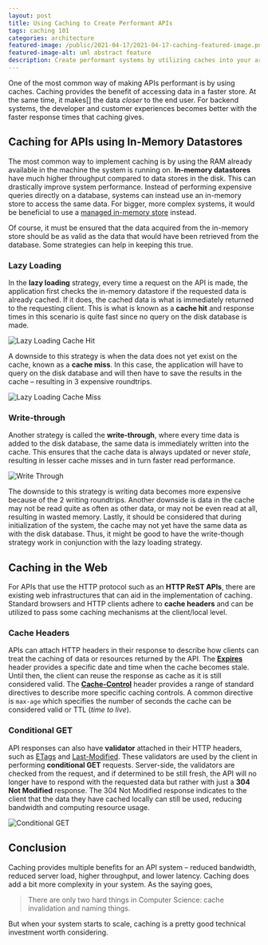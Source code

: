```yaml
---
layout: post
title: Using Caching to Create Performant APIs
tags: caching 101
categories: architecture
featured-image: /public/2021-04-17/2021-04-17-caching-featured-image.png
featured-image-alt: uml abstract feature
description: Create performant systems by utilizing caches into your architecture.
---
```


One of the most common way of making APIs performant is by using caches. Caching provides the benefit of accessing data in a faster store. At the same time, it makes[] the data _closer_ to the end user. For backend systems, the developer and customer experiences becomes better with the faster response times that caching gives.

## Caching for APIs using In-Memory Datastores
The most common way to implement caching is by using the RAM already available in the machine the system is running on. **In-memory datastores** have much higher throughput compared to data stores in the disk. This can drastically improve system performance. Instead of performing expensive queries directly on a database, systems can instead use an in-memory store to access the same data. For bigger, more complex systems, it would be beneficial to use a [managed in-memory store](https://aws.amazon.com/elasticache/) instead.

Of course, it must be ensured that the data acquired from the in-memory store should be as valid as the data that would have been retrieved from the database. Some strategies can help in keeping this true.

### Lazy Loading
In the **lazy loading** strategy, every time a request on the API is made, the application first checks the in-memory datastore if the requested data is already cached. If it does, the cached data is what is immediately returned to the requesting client. This is what is known as a **cache hit** and response times in this scenario is quite fast since no query on the disk database is made.

![Lazy Loading Cache Hit](/public/2021-04-17/2021-04-17-lazy-loading-cache-hit.png "Lazy Loading Cache Hit")

A downside to this strategy is when the data does not yet exist on the cache, known as a **cache miss**. In this case, the application will have to query on the disk database and will then have to save the results in the cache – resulting in 3 expensive roundtrips.

![Lazy Loading Cache Miss](/public/2021-04-17/2021-04-17-lazy-loading-cache-miss.png "Lazy Loading Cache Miss")

### Write-through
Another strategy is called the **write-through**, where every time data is added to the disk database, the same data is immediately written into the cache. This ensures that the cache data is always updated or never _stale_, resulting in lesser cache misses and in turn faster read performance.

![Write Through](/public/2021-04-17/2021-04-17-write-through.png "Write Through")


The downside to this strategy is writing data becomes more expensive because of the 2 writing roundtrips. Another downside is data in the cache may not be read quite as often as other data, or may not be even read at all, resulting in wasted memory. Lastly, it should be considered that during initialization of the system, the cache may not yet have the same data as with the disk database. Thus, it might be good to have the write-though strategy work in conjunction with the lazy loading strategy. 


## Caching in the Web
For APIs that use the HTTP protocol such as an **HTTP ReST APIs**, there are existing web infrastructures that can aid in the implementation of caching. Standard browsers and HTTP clients adhere to **cache headers** and can be utilized to pass some caching mechanisms at the client/local level.

### Cache Headers
APIs can attach HTTP headers in their response to describe how clients can treat the caching of data or resources returned by the API. The **[Expires]( https://developer.mozilla.org/en-US/docs/Web/HTTP/Headers/Expires)** header provides a specific date and time when the cache becomes stale. Until then, the client can reuse the response as cache as it is still considered valid. The **[Cache-Control](https://developer.mozilla.org/en-US/docs/Web/HTTP/Headers/Cache-Control)** header provides a range of standard directives to describe more specific caching controls. A common directive is `max-age` which specifies the number of seconds the cache can be considered valid or TTL (_time to live_).

### Conditional GET
API responses can also have **validator** attached in their HTTP headers, such as [ETags](https://developer.mozilla.org/en-US/docs/Web/HTTP/Headers/ETag) and [Last-Modified]( https://developer.mozilla.org/en-US/docs/Web/HTTP/Headers/Last-Modified). 
These validators are used by the client in performing **conditional GET** requests. Server-side, the validators are checked from the request, and if determined to be still fresh, the API will no longer have to respond with the requested data but rather with just a **304 Not Modified** response. The 304 Not Modified response indicates to the client that the data they have cached locally can still be used, reducing bandwidth and computing resource usage.

![Conditional GET](/public/2021-04-17/2021-04-17-conditional-GET.png "Conditional GET")

## Conclusion
Caching provides multiple benefits for an API system – reduced bandwidth, reduced server load, higher throughput, and lower latency. Caching does add a bit more complexity in your system. As the saying goes,

> There are only two hard things in Computer Science: cache invalidation and naming things.

But when your system starts to scale, caching is a pretty good technical investment worth considering.
